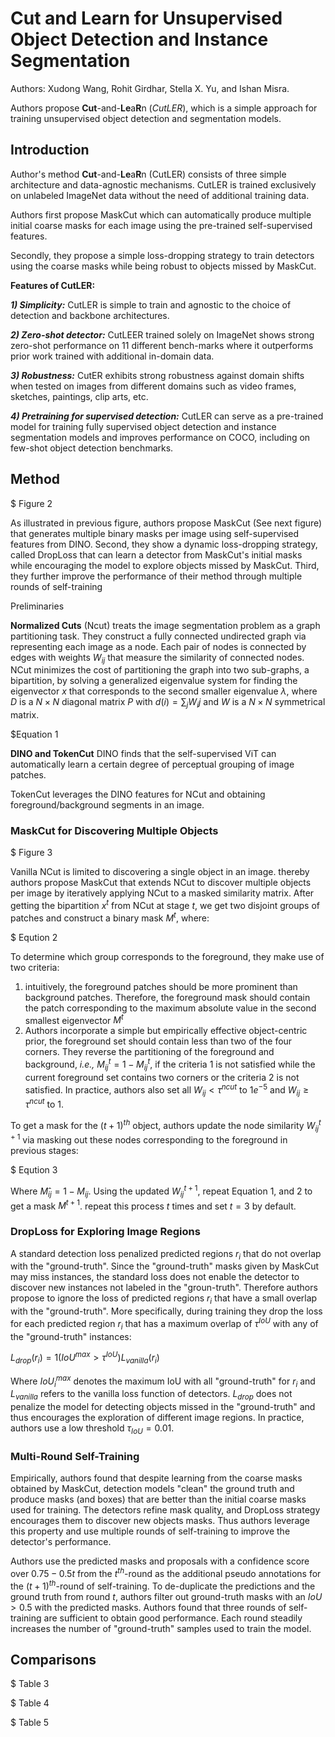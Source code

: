 # Cut and Learn for Unsupervised Object Detection and Instance Segmentation

Authors: Xudong Wang, Rohit Girdhar, Stella X. Yu, and Ishan Misra.

Authors propose **Cut**-and-**Le**a**R**n (*CutLER*), which is a simple approach for training unsupervised object detection and segmentation models.

## Introduction

Author's method **Cut**-and-**Le**a**R**n (CutLER) consists of three simple architecture and data-agnostic mechanisms. CutLER is trained exclusively on unlabeled ImageNet data without the need of additional training data.

Authors first propose MaskCut which can automatically produce multiple initial coarse masks for each image using the pre-trained self-supervised features.

Secondly, they propose a simple loss-dropping strategy to train detectors using the coarse masks while being robust to objects missed by MaskCut.

**Features of CutLER:**

***1) Simplicity:*** CutLER is simple to train and agnostic to the choice of detection and backbone architectures.

***2) Zero-shot detector:*** CutLEER trained solely on ImageNet shows strong zero-shot performance on 11 different bench-marks where it outperforms prior work trained with additional in-domain data.

***3) Robustness:*** CutER exhibits strong robustness against domain shifts when tested on images from different domains such as video frames, sketches, paintings, clip arts, etc.

***4) Pretraining for supervised detection:*** CutLER can serve as a pre-trained model for training fully supervised object detection and instance segmentation models and improves performance on COCO, including on few-shot object detection benchmarks.

## Method

$ Figure 2

As illustrated in previous figure, authors propose MaskCut (See next figure) that generates multiple binary masks per image using self-supervised features from DINO. Second, they show a dynamic loss-dropping strategy, called DropLoss that can learn a detector from MaskCut's initial masks while encouraging the model to explore objects missed by MaskCut. Third, they further improve the performance of their method through multiple rounds of self-training

Preliminaries

**Normalized Cuts** (Ncut) treats the image segmentation problem as a graph partitioning task. They construct a fully connected undirected graph via representing each image as a node. Each pair of nodes is connected by edges with weights $W_{ij}$ that measure the similarity of connected nodes. NCut minimizes the cost of partitioning the graph into two sub-graphs, a bipartition, by solving a generalized eigenvalue system for finding the eigenvector $x$ that corresponds to the second smaller eigenvalue $λ$, where $D$ is a $N ×N$ diagonal matrix $P$ with $d(i) = ∑_j W{_ij}$ and $W$ is a $N×N$ symmetrical matrix.

$Equation 1

**DINO and TokenCut** DINO finds that the self-supervised ViT can automatically learn a certain degree of perceptual grouping of image patches.

TokenCut leverages the DINO features for NCut and obtaining foreground/background segments in an image.

### MaskCut for Discovering Multiple Objects

$ Figure 3

Vanilla NCut is limited to discovering a single object in an image. thereby authors propose MaskCut that extends NCut to discover multiple objects per image by iteratively applying NCut to a masked similarity matrix. After getting the bipartition $x^t$ from NCut at stage $t$, we get two disjoint groups of patches and construct a binary mask $M^t$, where:

$ Eqution 2

To determine which group corresponds to the foreground, they make use of two criteria:

1) intuitively, the foreground patches should be more prominent than background patches. Therefore, the foreground mask should contain the patch corresponding to the maximum absolute value in the second smallest eigenvector $M^t$
2) Authors incorporate a simple but empirically effective object-centric prior, the foreground set should contain less than two of the four corners. They reverse the partitioning of the foreground and background, *i.e.,* $M^t_{ij} = 1- M^t_{ij}$, if the criteria 1 is not satisfied while the current foreground set contains two corners or the criteria 2 is not satisfied. In practice, authors also set all $W_{ij}< τ^{ncut}$ to $1e^{-5}$ and $W_{ij} ≥ τ^{ncut}$ to $1$.

To get a mask for the $(t+1)^{th}$ object, authors update the node similarity $W^{t+1}_{ij}$ via masking out these nodes corresponding to the foreground in previous stages:

$ Eqution 3

Where $M̂_{ij}= 1 − M_{ij}$. Using the updated $W^{t+1}_{ij}$, repeat Equation 1, and 2 to get a mask $M^{t+1}$. repeat this process $t$ times and set $t=3$ by default.

### DropLoss for Exploring Image Regions

A standard detection loss penalized predicted regions $r_i$ that do not overlap with the "ground-truth". Since the "ground-truth" masks given by MaskCut may miss instances, the standard loss does not enable the detector to discover new instances not labeled in the "groun-truth". Therefore authors propose to ignore the loss of predicted regions $r_i$ that have a small overlap with the "ground-truth". More specifically, during training they drop the loss for each predicted region $r_i$ that has a maximum overlap of $τ^{IoU}$ with any of the "ground-truth" instances:

$L_{drop} (r_i) = 1 (IoU^{max}>τ^{IoU})L_{vanilla} (r_i)$

Where $IoU^{max}_i$ denotes the maximum IoU with all "ground-truth" for $r_i$ and $L_{vanilla}$ refers to the vanilla loss function of detectors. $L_{drop}$ does not penalize the model for detecting objects missed in the "ground-truth" and thus encourages the exploration of different image regions. In practice, authors use a low threshold $τ_{IoU} = 0.01$.

### Multi-Round Self-Training

Empirically, authors found that despite learning from the coarse masks obtained by MaskCut, detection models "clean" the ground truth and produce masks (and boxes) that are better than the initial coarse masks used for training. The detectors refine mask quality, and DropLoss strategy encourages them to discover new objects masks. Thus authors leverage this property and use multiple rounds of self-training to improve the detector's performance.

Authors use the predicted masks and proposals with a confidence score over $0.75-0.5t$ from the $t^{th}$-round as the additional pseudo annotations for the $(t+1)^{th}$-round of self-training. To de-duplicate the predictions and the ground truth from round $t$, authors filter out ground-truth masks with an $IoU > 0.5$ with the predicted masks. Authors found that three rounds of self-training are sufficient to obtain good performance. Each round steadily increases the number of "ground-truth" samples used to train the model.

## Comparisons

$ Table 3

$ Table 4

$ Table 5

